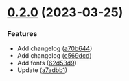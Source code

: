 

# [0.2.0](https://gitlab.robotise.eu/robotise/roc/frontend/robot-gui/compare/0.1.0...0.2.0) (2023-03-25)


### Features

* Add changelog ([a70b644](https://gitlab.robotise.eu/robotise/roc/frontend/robot-gui/commit/a70b64439bd75bb2571c3d3821b82f6891691a54))
* Add changelog ([c569dcd](https://gitlab.robotise.eu/robotise/roc/frontend/robot-gui/commit/c569dcd7e94cd540779fefcf95f7c96c7c10e3cf))
* Add fonts ([62d53d9](https://gitlab.robotise.eu/robotise/roc/frontend/robot-gui/commit/62d53d99817f16768c6fdfbc1b62969929d54f3e))
* Update ([a7adbb1](https://gitlab.robotise.eu/robotise/roc/frontend/robot-gui/commit/a7adbb122db211635ecf31aa6eba4f0e1b0ee6a8))
